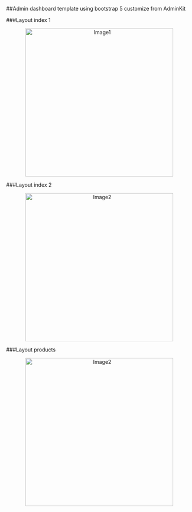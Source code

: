 ##Admin dashboard template using bootstrap 5 customize from AdminKit

###Layout index 1
<p align="center"><img src="#" width="400" alt="Image1"></p>

###Layout index 2
<p align="center"><img src="#" width="400" alt="Image2"></p>

###Layout products
<p align="center"><img src="#" width="400" alt="Image2"></p>

